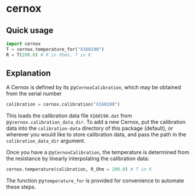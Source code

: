 # cernox

## Quick usage

```python
import cernox
T = cernox.temperature_for("X160190")
R = T(200.0) # R in Ohms, T in K
```

## Explanation

A Cernox is defined by its py`CernoxCalibration`,
which may be obtained from the serial number
```python
calibration = cernox.calibration("X160190")
```
This loads the calibration data file `X160190.dat` from py`cernox.calibration_data_dir`.
To add a new Cernox, put the calibration data into the `calibration-data` directory of this package (default), or wherever you would like to store calibration data, and pass the path in the `calibration_data_dir` argument.

Once you have a py`CernoxCalibration`, the temperature is determined from the resistance by linearly interpolating the calibration data:
```python
cernox.temperature(calibration, R_Ohm = 200.0) # T in K
```
The function py`temperature_for` is provided for convenience to automate these steps.
